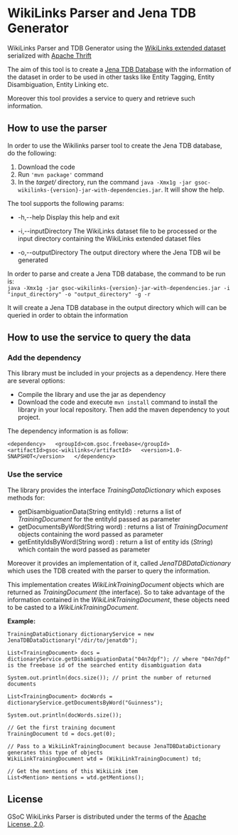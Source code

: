 # WikiLinks Parser and Jena TDB Generator #

WikiLinks Parser and TDB Generator using the [WikiLinks extended dataset][1] serialized with [Apache Thrift][2]

The aim of this tool is to create a [Jena TDB Database][3] with the information of the dataset in order to be used in other tasks like Entity Tagging, Entity Disambiguation, Entity Linking etc.  

Moreover this tool provides a service to query and retrieve such information.

## How to use the parser ##

In order to use the Wikilinks parser tool to create the Jena TDB database, do the following:

1. Download the code
2. Run `'mvn package'` command
3. In the *target/* directory, run the command `java -Xmx1g -jar gsoc-wikilinks-{version}-jar-with-dependencies.jar`. It will show the help.

The tool supports the following params:

* -h,--help                   Display this help and exit  

* -i,--inputDirectory <arg>   The WikiLinks dataset file to be processed
                              or the input directory containing the
                              WikiLinks extended dataset files
* -o,--outputDirectory <arg>  The output directory where the Jena TDB wil
                              be generated

In order to parse and create a Jena TDB database, the command to be run is:  
`java -Xmx1g -jar gsoc-wikilinks-{version}-jar-with-dependencies.jar -i "input_directory" -o "output_directory" -g -r`

It will create a Jena TDB database in the output directory which will can be queried in order to obtain the information

## How to use the service to query the data ##

### Add the dependency ###

This library must be included in your projects as a dependency. Here there are several options: 

* Compile the library and use the jar as dependency  
* Download the code and execute `mvn install` command to install the library in your local repository. Then add the maven dependency to yout project.  

The dependency information is as follow: 

`<dependency>  
    <groupId>com.gsoc.freebase</groupId>  
    <artifactId>gsoc-wikilinks</artifactId>  
    <version>1.0-SNAPSHOT</version>  
</dependency>`

### Use the service ###

The library provides the interface *TrainingDataDictionary* which exposes methods for:

* getDisambiguationData(String entityId) : returns a list of *TrainingDocument* for the entityId passed as parameter
* getDocumentsByWord(String word) : returns a list of *TrainingDocument* objects containing the word passed as parameter
* getEntityIdsByWord(String word) : return a list of entity ids (*String*) which contain the word passed as parameter

Moreover it provides an implementation of it, called *JenaTDBDataDictionary* which uses the TDB created with the parser to query the information.

This implementation creates *WikiLinkTrainingDocument* objects which are returned as *TrainingDocument* (the interface). So to take advantage of the information contained in the *WikiLinkTrainingDocument*, these objects need to be casted to a *WikiLinkTrainingDocument*.  

**Example:** 


    TrainingDataDictionary dictionaryService = new JenaTDBDataDictionary("/dir/to/jenatdb");

    List<TrainingDocument> docs = dictionaryService.getDisambiguationData("04n7dpf"); // where "04n7dpf" is the freebase id of the searched entity disambiguation data

    System.out.println(docs.size()); // print the number of returned documents

    List<TrainingDocument> docWords = dictionaryService.getDocumentsByWord("Guinness");

    System.out.println(docWords.size());

    // Get the first training document
    TrainingDocument td = docs.get(0);

    // Pass to a WikiLinkTrainingDocument because JenaTDBDataDictionary generates this type of objects
    WikiLinkTrainingDocument wtd = (WikiLinkTrainingDocument) td;

    // Get the mentions of this WikiLink item
    List<Mention> mentions = wtd.getMentions();


## License

GSoC WikiLinks Parser is distributed under the terms of the [Apache License, 2.0](http://www.apache.org/licenses/LICENSE-2.0.html).

[1]: http://www.iesl.cs.umass.edu/data/wiki-links
[2]: http://blueprints.tinkerpop.com
[3]: http://jena.apache.org/documentation/tdb/
